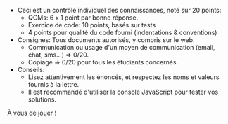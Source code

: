 - Ceci est un contrôle individuel des connaissances, noté sur 20 points:
  - QCMs: 6 x 1 point par bonne réponse.
  - Exercice de code: 10 points, basés sur tests
  - 4 points pour qualité du code fourni (indentations & conventions)
- Consignes: Tous documents autorisés, y compris sur le web.
  - Communication ou usage d'un moyen de communication (email, chat, sms...) => 0/20.
  - Copiage => 0/20 pour tous les étudiants concernés.
- Conseils:
  - Lisez attentivement les énoncés, et respectez les noms et valeurs fournis à la lettre.
  - Il est recommandé d'utiliser la console JavaScript pour tester vos solutions.

À vous de jouer !
